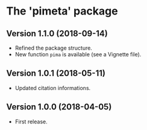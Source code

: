 
# The 'pimeta' package


## Version 1.1.0 (2018-09-14)

* Refined the package structure.
* New function `pima` is available (see a Vignette file).


## Version 1.0.1 (2018-05-11)

* Updated citation informations.


## Version 1.0.0 (2018-04-05)

* First release.

